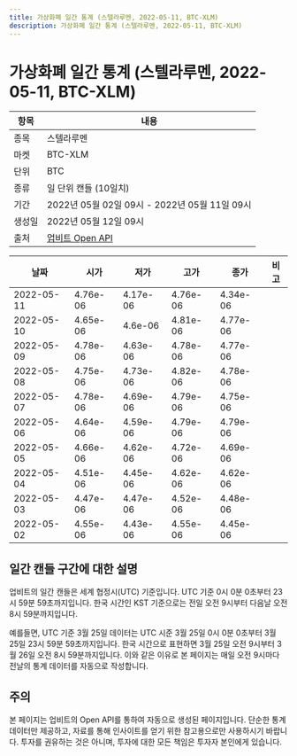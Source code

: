 ```yaml
---
title: 가상화폐 일간 통계 (스텔라루멘, 2022-05-11, BTC-XLM)
description: 가상화폐 일간 통계 (스텔라루멘, 2022-05-11, BTC-XLM)
---
```



가상화폐 일간 통계 (스텔라루멘, 2022-05-11, BTC-XLM)
===

|항목|내용|
|--|--|
|종목|스텔라루멘|
|마켓|BTC-XLM|
|단위|BTC|
|종류|일 단위 캔들 (10일치)|
|기간|2022년 05월 02일 09시 - 2022년 05월 11일 09시|
|생성일|2022년 05월 12일 09시|
|출처|[업비트 Open API](https://docs.upbit.com)|


|날짜|시가|저가|고가|종가|비고|
|--|--|--|--|--|--|
|2022-05-11|4.76e-06|4.17e-06|4.76e-06|4.34e-06|    |
|2022-05-10|4.65e-06|4.6e-06|4.81e-06|4.77e-06|    |
|2022-05-09|4.78e-06|4.63e-06|4.78e-06|4.77e-06|    |
|2022-05-08|4.75e-06|4.73e-06|4.82e-06|4.78e-06|    |
|2022-05-07|4.78e-06|4.69e-06|4.79e-06|4.75e-06|    |
|2022-05-06|4.64e-06|4.59e-06|4.79e-06|4.79e-06|    |
|2022-05-05|4.66e-06|4.62e-06|4.72e-06|4.69e-06|    |
|2022-05-04|4.51e-06|4.45e-06|4.62e-06|4.62e-06|    |
|2022-05-03|4.47e-06|4.47e-06|4.52e-06|4.48e-06|    |
|2022-05-02|4.55e-06|4.43e-06|4.55e-06|4.45e-06|    |


일간 캔들 구간에 대한 설명
---


업비트의 일간 캔들은 세계 협정시(UTC) 기준입니다. 
UTC 기준 0시 0분 0초부터 23시 59분 59초까지입니다. 
한국 시간인 KST 기준으로는 전일 오전 9시부터 다음날 오전 8시 59분까지입니다. 


예를들면, UTC 기준 3월 25일 데이터는 UTC 시준 3월 25일 0시 0분 0초부터 3월 25일 23시 59분 59초까지입니다. 
한국 시간으로 표현하면 3월 25일 오전 9시부터 3월 26일 오전 8시 59분까지입니다. 
이와 같은 이유로 본 페이지는 매일 오전 9시마다 전날의 통계 데이터를 자동으로 작성합니다. 


주의
---


본 페이지는 업비트의 Open API를 통하여 자동으로 생성된 페이지입니다. 
단순한 통계 데이터만 제공하고, 자료를 통해 인사이트를 얻기 위한 참고용으로만 사용하시기 바랍니다. 
투자를 권유하는 것은 아니며, 투자에 대한 모든 책임은 투자자 본인에게 있습니다. 
